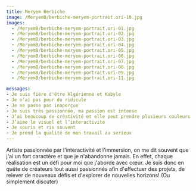 ```yaml
---
title: Meryem Berbiche
image: /MeryemB/berbiche-meryem-portrait.ori-10.jpg
images:
  - /MeryemB/berbiche-meryem-portrait.ori-01.jpg
  - /MeryemB/berbiche-meryem-portrait.ori-02.jpg
  - /MeryemB/berbiche-meryem-portrait.ori-03.jpg
  - /MeryemB/berbiche-meryem-portrait.ori-04.jpg
  - /MeryemB/berbiche-meryem-portrait.ori-05.jpg
  - /MeryemB/berbiche-meryem-portrait.ori-06.jpg
  - /MeryemB/berbiche-meryem-portrait.ori-07.jpg
  - /MeryemB/berbiche-meryem-portrait.ori-08.jpg
  - /MeryemB/berbiche-meryem-portrait.ori-09.jpg
  - /MeryemB/berbiche-meryem-portrait.ori-11.jpg

messages:
- Je suis fière d'être Algérienne et Kabyle
- Je n’ai pas peur du ridicule
- Je ne passe pas inaperçue
- Je suis très passionnée, ma passion est intense
- J’ai beaucoup de créativité et elle peut prendre plusieurs couleurs
- J’aime le visuel et l’interactivité
- Je souris et ris souvent
- Je prend la qualité de mon travail au serieux
---
```


Artiste passionnée par l'interactivité et l'immersion, on me dit souvent que j'ai un fort caractère et que je n'abandonne jamais. En effet, chaque réalisation est un défi pour moi que j'aborde avec cœur. Je suis donc en quête de créateurs tout aussi passionnés afin d'effectuer des projets, de relever de nouveaux défis et d'explorer de nouvelles horizons! (Ou simplement discuter) 

